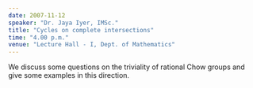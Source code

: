 ```yaml
---
date: 2007-11-12
speaker: "Dr. Jaya Iyer, IMSc."
title: "Cycles on complete intersections"
time: "4.00 p.m." 
venue: "Lecture Hall - I, Dept. of Mathematics"
---
```

We discuss some questions on the triviality of rational Chow groups and give some examples in this direction.
